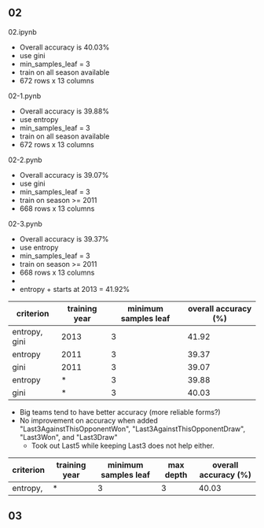## 02

02.ipynb

* Overall accuracy is 40.03%
* use gini
* min_samples_leaf = 3
* train on all season available
* 672 rows x 13 columns



02-1.pynb

- Overall accuracy is 39.88%
- use entropy
- min_samples_leaf = 3
- train on all season available
- 672 rows x 13 columns



02-2.pynb

- Overall accuracy is 39.07%
- use gini
- min_samples_leaf = 3
- train on season >= 2011 
- 668 rows x 13 columns



02-3.pynb

- Overall accuracy is 39.37%
- use entropy
- min_samples_leaf = 3
- train on season >= 2011 
- 668 rows x 13 columns
- 
- entropy + starts at 2013 = 41.92%

| criterion     | training year | minimum samples leaf | overall accuracy (%) |
| ------------- | ------------- | -------------------- | -------------------- |
| entropy, gini | 2013          | 3                    | 41.92                |
| entropy       | 2011          | 3                    | 39.37                |
| gini          | 2011          | 3                    | 39.07                |
| entropy       | *             | 3                    | 39.88                |
| gini          | *             | 3                    | 40.03                |



- Big teams tend to have better accuracy (more reliable forms?)
- No improvement on accuracy when added "Last3AgainstThisOpponentWon", "Last3AgainstThisOpponentDraw", "Last3Won", and "Last3Draw"
  - Took out Last5 while keeping Last3 does not help either.

| criterion | training year | minimum samples leaf | max depth | overall accuracy (%) |
| --------- | ------------- | -------------------- | --------- | -------------------- |
| entropy,  | *             | 3                    | 3         | 40.03                |



## 03